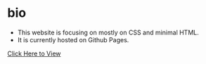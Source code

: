 # bio

<ul>
  
<li>This website is focusing on mostly on CSS and minimal HTML.</li>
<li>It is currently hosted on Github Pages.</li>

</ul>

<a href="https://yenseydm.github.io/bio/">Click Here to View</a>
